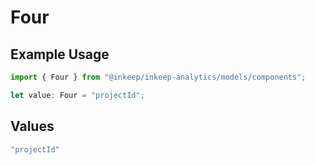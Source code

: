 # Four

## Example Usage

```typescript
import { Four } from "@inkeep/inkeep-analytics/models/components";

let value: Four = "projectId";
```

## Values

```typescript
"projectId"
```